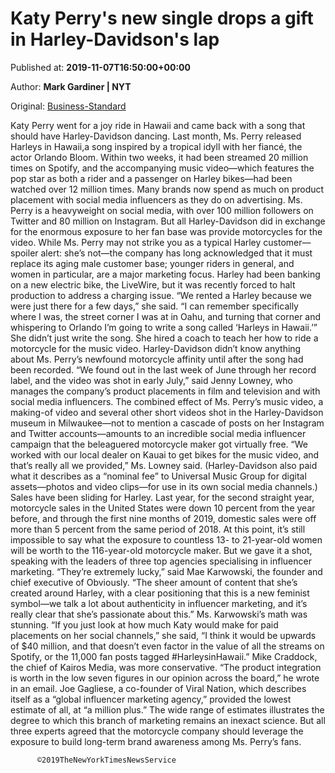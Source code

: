 
# Katy Perry's new single drops a gift in Harley-Davidson's lap

Published at: **2019-11-07T16:50:00+00:00**

Author: **Mark Gardiner | NYT**

Original: [Business-Standard](https://www.business-standard.com/article/entertainment/katy-perry-s-new-single-drops-a-gift-in-harley-davidson-s-lap-119110701752_1.html)

Katy Perry went for a joy ride in Hawaii and came back with a song that should have Harley-Davidson dancing.
Last month, Ms. Perry released Harleys in Hawaii,a song inspired by a tropical idyll with her fiancé, the actor Orlando Bloom. Within two weeks, it had been streamed 20 million times on Spotify, and the accompanying music video—which features the pop star as both a rider and a passenger on Harley bikes—had been watched over 12 million times.
Many brands now spend as much on product placement with social media influencers as they do on advertising. Ms. Perry is a heavyweight on social media, with over 100 million followers on Twitter and 80 million on Instagram. But all Harley-Davidson did in exchange for the enormous exposure to her fan base was provide motorcycles for the video.
While Ms. Perry may not strike you as a typical Harley customer—spoiler alert: she’s not—the company has long acknowledged that it must replace its aging male customer base; younger riders in general, and women in particular, are a major marketing focus. Harley had been banking on a new electric bike, the LiveWire, but it was recently forced to halt production to address a charging issue.
“We rented a Harley because we were just there for a few days,” she said. “I can remember specifically where I was, the street corner I was at in Oahu, and turning that corner and whispering to Orlando I’m going to write a song called ‘Harleys in Hawaii.’”
She didn’t just write the song. She hired a coach to teach her how to ride a motorcycle for the music video. Harley-Davidson didn’t know anything about Ms. Perry’s newfound motorcycle affinity until after the song had been recorded.
“We found out in the last week of June through her record label, and the video was shot in early July,” said Jenny Lowney, who manages the company’s product placements in film and television and with social media influencers.
The combined effect of Ms. Perry’s music video, a making-of video and several other short videos shot in the Harley-Davidson museum in Milwaukee—not to mention a cascade of posts on her Instagram and Twitter accounts—amounts to an incredible social media influencer campaign that the beleaguered motorcycle maker got virtually free.
“We worked with our local dealer on Kauai to get bikes for the music video, and that’s really all we provided,” Ms. Lowney said. (Harley-Davidson also paid what it describes as a “nominal fee” to Universal Music Group for digital assets—photos and video clips—for use in its own social media channels.) Sales have been sliding for Harley. Last year, for the second straight year, motorcycle sales in the United States were down 10 percent from the year before, and through the first nine months of 2019, domestic sales were off more than 5 percent from the same period of 2018.
At this point, it’s still impossible to say what the exposure to countless 13- to 21-year-old women will be worth to the 116-year-old motorcycle maker. But we gave it a shot, speaking with the leaders of three top agencies specialising in influencer marketing. “They’re extremely lucky,” said Mae Karwowski, the founder and chief executive of Obviously. “The sheer amount of content that she’s created around Harley, with a clear positioning that this is a new feminist symbol—we talk a lot about authenticity in influencer marketing, and it’s really clear that she’s passionate about this.”
Ms. Karwowski’s math was stunning. “If you just look at how much Katy would make for paid placements on her social channels,” she said, “I think it would be upwards of $40 million, and that doesn’t even factor in the value of all the streams on Spotify, or the 11,000 fan posts tagged #HarleysinHawaii.”
Mike Craddock, the chief of Kairos Media, was more conservative. “The product integration is worth in the low seven figures in our opinion across the board,” he wrote in an email. Joe Gagliese, a co-founder of Viral Nation, which describes itself as a “global influencer marketing agency,” provided the lowest estimate of all, at “a million plus.”
The wide range of estimates illustrates the degree to which this branch of marketing remains an inexact science. But all three experts agreed that the motorcycle company should leverage the exposure to build long-term brand awareness among Ms. Perry’s fans.

        
          ©2019TheNewYorkTimesNewsService
        
      
